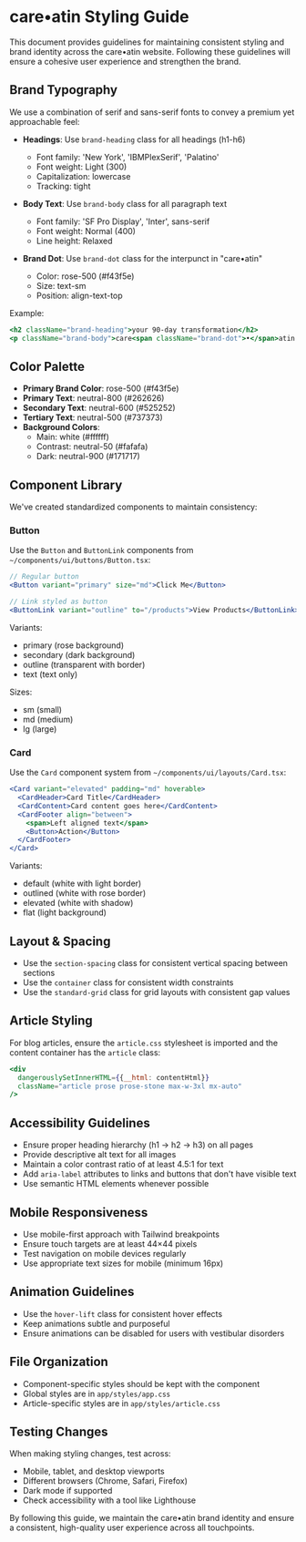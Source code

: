 # care•atin Styling Guide

This document provides guidelines for maintaining consistent styling and brand identity across the care•atin website. Following these guidelines will ensure a cohesive user experience and strengthen the brand.

## Brand Typography

We use a combination of serif and sans-serif fonts to convey a premium yet approachable feel:

- **Headings**: Use `brand-heading` class for all headings (h1-h6)
  - Font family: 'New York', 'IBMPlexSerif', 'Palatino'
  - Font weight: Light (300)
  - Capitalization: lowercase
  - Tracking: tight

- **Body Text**: Use `brand-body` class for all paragraph text
  - Font family: 'SF Pro Display', 'Inter', sans-serif
  - Font weight: Normal (400)
  - Line height: Relaxed

- **Brand Dot**: Use `brand-dot` class for the interpunct in "care•atin"
  - Color: rose-500 (#f43f5e)
  - Size: text-sm
  - Position: align-text-top

Example:
```jsx
<h2 className="brand-heading">your 90-day transformation</h2>
<p className="brand-body">care<span className="brand-dot">•</span>atin helps you achieve healthier hair</p>
```

## Color Palette

- **Primary Brand Color**: rose-500 (#f43f5e)
- **Primary Text**: neutral-800 (#262626)
- **Secondary Text**: neutral-600 (#525252)
- **Tertiary Text**: neutral-500 (#737373)
- **Background Colors**:
  - Main: white (#ffffff)
  - Contrast: neutral-50 (#fafafa)
  - Dark: neutral-900 (#171717)

## Component Library

We've created standardized components to maintain consistency:

### Button

Use the `Button` and `ButtonLink` components from `~/components/ui/buttons/Button.tsx`:

```jsx
// Regular button
<Button variant="primary" size="md">Click Me</Button>

// Link styled as button
<ButtonLink variant="outline" to="/products">View Products</ButtonLink>
```

Variants:
- primary (rose background)
- secondary (dark background)
- outline (transparent with border)
- text (text only)

Sizes:
- sm (small)
- md (medium)
- lg (large)

### Card

Use the `Card` component system from `~/components/ui/layouts/Card.tsx`:

```jsx
<Card variant="elevated" padding="md" hoverable>
  <CardHeader>Card Title</CardHeader>
  <CardContent>Card content goes here</CardContent>
  <CardFooter align="between">
    <span>Left aligned text</span>
    <Button>Action</Button>
  </CardFooter>
</Card>
```

Variants:
- default (white with light border)
- outlined (white with rose border)
- elevated (white with shadow)
- flat (light background)

## Layout & Spacing

- Use the `section-spacing` class for consistent vertical spacing between sections
- Use the `container` class for consistent width constraints
- Use the `standard-grid` class for grid layouts with consistent gap values

## Article Styling

For blog articles, ensure the `article.css` stylesheet is imported and the content container has the `article` class:

```jsx
<div 
  dangerouslySetInnerHTML={{__html: contentHtml}}
  className="article prose prose-stone max-w-3xl mx-auto"
/>
```

## Accessibility Guidelines

- Ensure proper heading hierarchy (h1 → h2 → h3) on all pages
- Provide descriptive alt text for all images
- Maintain a color contrast ratio of at least 4.5:1 for text
- Add `aria-label` attributes to links and buttons that don't have visible text
- Use semantic HTML elements whenever possible

## Mobile Responsiveness

- Use mobile-first approach with Tailwind breakpoints
- Ensure touch targets are at least 44×44 pixels
- Test navigation on mobile devices regularly
- Use appropriate text sizes for mobile (minimum 16px)

## Animation Guidelines

- Use the `hover-lift` class for consistent hover effects
- Keep animations subtle and purposeful
- Ensure animations can be disabled for users with vestibular disorders

## File Organization

- Component-specific styles should be kept with the component
- Global styles are in `app/styles/app.css`
- Article-specific styles are in `app/styles/article.css`

## Testing Changes

When making styling changes, test across:
- Mobile, tablet, and desktop viewports
- Different browsers (Chrome, Safari, Firefox)
- Dark mode if supported
- Check accessibility with a tool like Lighthouse

By following this guide, we maintain the care•atin brand identity and ensure a consistent, high-quality user experience across all touchpoints. 